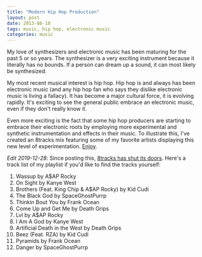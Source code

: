 ```yaml
---
title: "Modern Hip Hop Production"
layout: post
date: 2013-06-18
tags: music, hip hop, electronic music
categories: music
---
```


My love of synthesizers and electronic music has been maturing for the past 5 or so years. The synthesizer is a very exciting instrument because it literally has no bounds. If a person can dream up a sound, it can most likely be synthesized.

My most recent musical interest is hip hop. Hip hop is and always has been electronic music (and any hip hop fan who says they dislike electronic music is living a fallacy). It has become a major cultural force, it is evolving rapidly. It's exciting to see the general public embrace an electronic music, even if they don't really know it.

Even more exciting is the fact that some hip hop producers are starting to embrace their electronic roots by employing more experimental and synthetic instrumentation and effects in their music. To illustrate this, I've created an 8tracks mix featuring some of my favorite artists displaying this new level of experimentation. [Enjoy](https://8tracks.com/hisaaac/modern-hip-hop-production).

*Edit 2019-12-28*: Since posting this, [8tracks has shut its doors](https://blog.8tracks.com/2019/12/26/to-everything-there-is-a-season/). Here's a track list of my playlist if you'd like to find the tracks yourself:

1. Wassup by A$AP Rocky
2. On Sight by Kanye West
3. Brothers (Feat. King Chip & A$AP Rocky) by Kid Cudi
4. The Black God by SpaceGhostPurrp
5. Thinkin Bout You by Frank Ocean
6. Come Up and Get Me by Death Grips
7. Lvl by A$AP Rocky
8. I Am A God by Kanye West
9. Artificial Death in the West by Death Grips
10. Beez (Feat. RZA) by Kid Cudi
11. Pyramids by Frank Ocean
12. Danger by SpaceGhostPurrp
